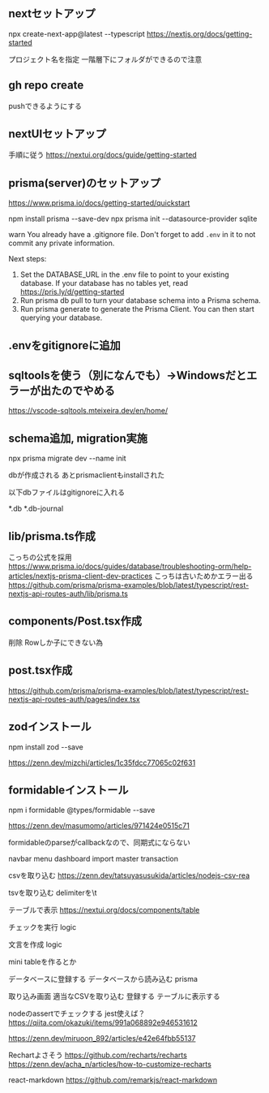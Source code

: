 ## nextセットアップ
npx create-next-app@latest --typescript
https://nextjs.org/docs/getting-started

プロジェクト名を指定
一階層下にフォルダができるので注意

## gh repo create
pushできるようにする

## nextUIセットアップ
手順に従う
https://nextui.org/docs/guide/getting-started


## prisma(server)のセットアップ
https://www.prisma.io/docs/getting-started/quickstart

npm install prisma --save-dev
npx prisma init --datasource-provider sqlite

warn You already have a .gitignore file. Don't forget to add `.env` in it to not commit any private information.

Next steps:
1. Set the DATABASE_URL in the .env file to point to your existing database. If your database has no tables yet, read https://pris.ly/d/getting-started
2. Run prisma db pull to turn your database schema into a Prisma schema.
3. Run prisma generate to generate the Prisma Client. You can then start querying your database.


## .envをgitignoreに追加

## sqltoolsを使う（別になんでも）→Windowsだとエラーが出たのでやめる

https://vscode-sqltools.mteixeira.dev/en/home/

## schema追加, migration実施
npx prisma migrate dev --name init

dbが作成される
あとprismaclientもinstallされた

以下dbファイルはgitignoreに入れる

*.db
*.db-journal


## lib/prisma.ts作成
こっちの公式を採用
https://www.prisma.io/docs/guides/database/troubleshooting-orm/help-articles/nextjs-prisma-client-dev-practices
こっちは古いためかエラー出る
https://github.com/prisma/prisma-examples/blob/latest/typescript/rest-nextjs-api-routes-auth/lib/prisma.ts


## components/Post.tsx作成

削除
Rowしか子にできない為

## post.tsx作成

https://github.com/prisma/prisma-examples/blob/latest/typescript/rest-nextjs-api-routes-auth/pages/index.tsx

## zodインストール

npm install zod --save

https://zenn.dev/mizchi/articles/1c35fdcc77065c02f631


## formidableインストール

npm i formidable @types/formidable --save

https://zenn.dev/masumomo/articles/971424e0515c71

formidableのparseがcallbackなので、同期式にならない

navbar
menu
dashboard
import
master
transaction


csvを取り込む
https://zenn.dev/tatsuyasusukida/articles/nodejs-csv-rea

tsvを取り込む
delimiterを\t

テーブルで表示
https://nextui.org/docs/components/table

チェックを実行
logic

文言を作成
logic

mini tableを作るとか


データベースに登録する
データベースから読み込む
prisma


取り込み画面
適当なCSVを取り込む
登録する
テーブルに表示する

nodeのassertでチェックする
jest使えば？
https://qiita.com/okazuki/items/991a068892e946531612

https://zenn.dev/miruoon_892/articles/e42e64fbb55137


Rechartよさそう
https://github.com/recharts/recharts
https://zenn.dev/acha_n/articles/how-to-customize-recharts



react-markdown
https://github.com/remarkjs/react-markdown
